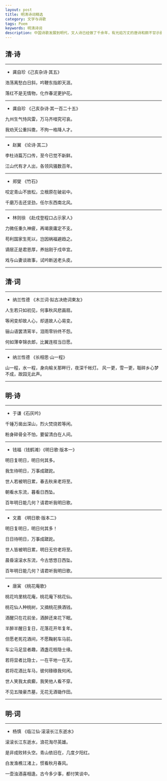 ```yaml
---
layout: post
title: 明清诗词精选
category: 文学与诗歌
tags: Poem
keywords: 明清诗词
description: 中国诗歌发展到明代，文人诗已经做了千余年，有光焰万丈的唐诗和颇不甘示弱的宋诗在前，明诗若想全面地后来居上，已不大可能；尽管明代诗歌发展的道路很是曲折，但在将近三百年的明代历史上，诗歌总的来说是相当繁荣的
---
```


## 清·诗

-------------------------
* 龚自珍《己亥杂诗·其五》

浩荡离愁白日斜，吟鞭东指即天涯。

落红不是无情物，化作春泥更护花。

-------------------------
* 龚自珍 《己亥杂诗·其一百二十五》

九州生气恃风雷，万马齐喑究可哀。

我劝天公重抖擞，不拘一格降人才。

-------------------------
* 赵翼 《论诗·其二》

李杜诗篇万口传，至今已觉不新鲜。

江山代有才人出，各领风骚数百年。

-------------------------
* 郑燮 《竹石》

咬定青山不放松，立根原在破岩中。

千磨万击还坚劲，任尔东西南北风。

-------------------------
* 林则徐 《赴戍登程口占示家人》

力微任重久神疲，再竭衰庸定不支。

苟利国家生死以，岂因祸福避趋之。

谪居正是君恩厚，养拙刚于戍卒宜。

戏与山妻谈故事，试吟断送老头皮。

-------------------------

## 清·词

-------------------------
* 纳兰性德 《木兰词·拟古决绝词柬友》

人生若只如初见，何事秋风悲画扇。

等闲变却故人心，却道故人心易变。

骊山语罢清宵半，泪雨零铃终不怨。

何如薄幸锦衣郎，比翼连枝当日愿。

-------------------------
* 纳兰性德 《长相思·山一程》

山一程，水一程，身向榆关那畔行，夜深千帐灯。
风一更，雪一更，聒碎乡心梦不成，故园无此声。

-------------------------

## 明·诗

-------------------------
* 于谦《石灰吟》

千锤万凿出深山，烈火焚烧若等闲。

粉身碎骨全不怕，要留清白在人间。


-------------------------
* 钱福（钱鹤滩）《明日歌·版本一》


明日复明日，明日何其多。

我生待明日，万事成蹉跎。

世人若被明日累，春去秋来老将至。

朝看水东流，暮看日西坠。

百年明日能几何？请君听我明日歌。

-------------------------
* 文嘉 《明日歌·版本二》


明日复明日，明日何其多！

日日待明日，万事成蹉跎。

世人皆被明日累，明日无穷老将至。

晨昏滚滚水东流，今古悠悠日西坠。

百年明日能几何？请君听我明日歌。


-------------------------
* 唐寅 《桃花庵歌》


桃花坞里桃花庵，桃花庵下桃花仙。

桃花仙人种桃树，又摘桃花换酒钱。

酒醒只在花前坐，酒醉还来花下眠。

半醉半醒日复日，花落花开年复年。

但愿老死花酒间，不愿鞠躬车马前。

车尘马足显者趣，酒盏花枝隐士缘。

若将显者比隐士，一在平地一在天。

若将花酒比车马，彼何碌碌我何闲。

世人笑我太疯癫，我笑他人看不穿。

不见五陵豪杰墓，无花无酒锄作田。

-------------------------

## 明·词

-------------------------
* 杨慎 《临江仙·滚滚长江东逝水》

滚滚长江东逝水，浪花淘尽英雄。

是非成败转头空。青山依旧在，几度夕阳红。

白发渔樵江渚上，惯看秋月春风。

一壶浊酒喜相逢。古今多少事，都付笑谈中。

